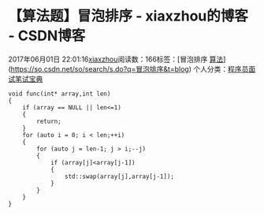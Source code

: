 # 【算法题】冒泡排序 - xiaxzhou的博客 - CSDN博客





2017年06月01日 22:01:16[xiaxzhou](https://me.csdn.net/xiaxzhou)阅读数：166标签：[冒泡排序																[算法](https://so.csdn.net/so/search/s.do?q=算法&t=blog)](https://so.csdn.net/so/search/s.do?q=冒泡排序&t=blog)
个人分类：[程序员面试笔试宝典](https://blog.csdn.net/xiaxzhou/article/category/6949915)








```
void func(int* array,int len)
{
    if (array == NULL || len<=1)
    {
        return;
    }
    for (auto i = 0; i < len;++i)
    {
        for (auto j = len-1; j > i;--j)
        {
            if (array[j]<array[j-1])
            {
                std::swap(array[j],array[j-1]);
            }
        }
    }
}
```




